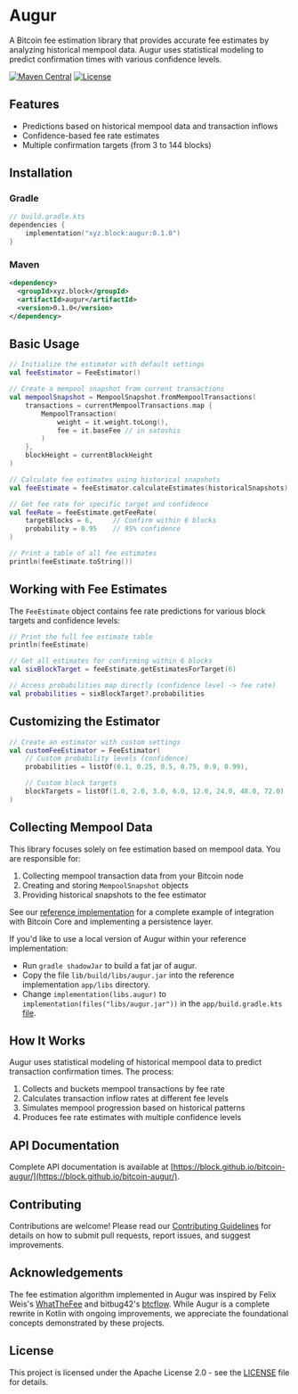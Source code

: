 # Augur

A Bitcoin fee estimation library that provides accurate fee estimates by analyzing historical mempool data. Augur uses statistical modeling to predict confirmation times with various confidence levels.

[![Maven Central](https://img.shields.io/maven-central/v/xyz.block/augur.svg)](https://search.maven.org/artifact/xyz.block/augur)
[![License](https://img.shields.io/github/license/block/bitcoin-augur)](LICENSE)

## Features

- Predictions based on historical mempool data and transaction inflows
- Confidence-based fee rate estimates
- Multiple confirmation targets (from 3 to 144 blocks)

## Installation

### Gradle

```kotlin
// build.gradle.kts
dependencies {
    implementation("xyz.block:augur:0.1.0")
}
```

### Maven

```xml
<dependency>
  <groupId>xyz.block</groupId>
  <artifactId>augur</artifactId>
  <version>0.1.0</version>
</dependency>
```

## Basic Usage

```kotlin
// Initialize the estimator with default settings
val feeEstimator = FeeEstimator()

// Create a mempool snapshot from current transactions
val mempoolSnapshot = MempoolSnapshot.fromMempoolTransactions(
    transactions = currentMempoolTransactions.map {
        MempoolTransaction(
            weight = it.weight.toLong(),
            fee = it.baseFee // in satoshis
        )
    },
    blockHeight = currentBlockHeight
)

// Calculate fee estimates using historical snapshots
val feeEstimate = feeEstimator.calculateEstimates(historicalSnapshots)

// Get fee rate for specific target and confidence
val feeRate = feeEstimate.getFeeRate(
    targetBlocks = 6,     // Confirm within 6 blocks
    probability = 0.95    // 95% confidence
)

// Print a table of all fee estimates
println(feeEstimate.toString())
```

## Working with Fee Estimates

The `FeeEstimate` object contains fee rate predictions for various block targets and confidence levels:

```kotlin
// Print the full fee estimate table
println(feeEstimate)

// Get all estimates for confirming within 6 blocks
val sixBlockTarget = feeEstimate.getEstimatesForTarget(6)

// Access probabilities map directly (confidence level -> fee rate)
val probabilities = sixBlockTarget?.probabilities
```

## Customizing the Estimator

```kotlin
// Create an estimator with custom settings
val customFeeEstimator = FeeEstimator(
    // Custom probability levels (confidence)
    probabilities = listOf(0.1, 0.25, 0.5, 0.75, 0.9, 0.99),

    // Custom block targets
    blockTargets = listOf(1.0, 2.0, 3.0, 6.0, 12.0, 24.0, 48.0, 72.0)
)
```

## Collecting Mempool Data

This library focuses solely on fee estimation based on mempool data. You are responsible for:

1. Collecting mempool transaction data from your Bitcoin node
2. Creating and storing `MempoolSnapshot` objects
3. Providing historical snapshots to the fee estimator

See our [reference implementation](https://github.com/block/bitcoin-augur-reference) for a complete example of integration with Bitcoin Core and implementing a persistence layer.

If you'd like to use a local version of Augur within your reference implementation:
 - Run `gradle shadowJar` to build a fat jar of augur.
 - Copy the file `lib/build/libs/augur.jar` into the reference implementation `app/libs` directory.
 - Change
`implementation(libs.augur)` to `implementation(files("libs/augur.jar"))` in the `app/build.gradle.kts` [file](https://github.com/block/bitcoin-augur-reference/blob/main/app/build.gradle.kts).

## How It Works

Augur uses statistical modeling of historical mempool data to predict transaction confirmation times. The process:

1. Collects and buckets mempool transactions by fee rate
2. Calculates transaction inflow rates at different fee levels
3. Simulates mempool progression based on historical patterns
4. Produces fee rate estimates with multiple confidence levels

## API Documentation

Complete API documentation is available at [https://block.github.io/bitcoin-augur/](https://block.github.io/bitcoin-augur/).

## Contributing

Contributions are welcome! Please read our [Contributing Guidelines](CONTRIBUTING.md) for details on how to submit pull requests, report issues, and suggest improvements.

## Acknowledgements

The fee estimation algorithm implemented in Augur was inspired by Felix Weis's [WhatTheFee](https://github.com/FelixWeis/WhatTheFee--legacy) and bitbug42's [btcflow](https://github.com/joltfun/btcflow). While Augur is a complete rewrite in Kotlin with ongoing improvements, we appreciate the foundational concepts demonstrated by these projects.

## License

This project is licensed under the Apache License 2.0 - see the [LICENSE](LICENSE) file for details.
